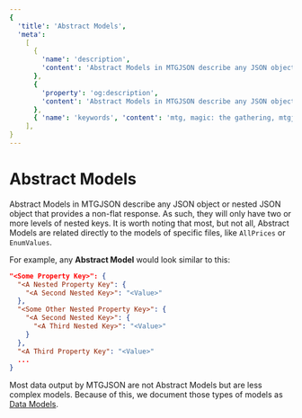 ```yaml
---
{
  'title': 'Abstract Models',
  'meta':
    [
      {
        'name': 'description',
        'content': 'Abstract Models in MTGJSON describe any JSON object or nested JSON object that provides a non-flat response. As such, they will only have two or more levels of nested keys. It is worth noting that most, but not all, Abstract Models are related directly to the models of specific files, like AllPrices or EnumValues.',
      },
      {
        'property': 'og:description',
        'content': 'Abstract Models in MTGJSON describe any JSON object or nested JSON object that provides a non-flat response. As such, they will only have two or more levels of nested keys. It is worth noting that most, but not all, Abstract Models are related directly to the models of specific files, like AllPrices or EnumValues.',
      },
      { 'name': 'keywords', 'content': 'mtg, magic: the gathering, mtgjson, json, abstract models' },
    ],
}
---
```


# Abstract Models

Abstract Models in MTGJSON describe any JSON object or nested JSON object that provides a non-flat response. As such, they will only have two or more levels of nested keys. It is worth noting that most, but not all, Abstract Models are related directly to the models of specific files, like `AllPrices` or `EnumValues`.

For example, any <strong>Abstract Model</strong> would look similar to this:

```json
"<Some Property Key>": {
  "<A Nested Property Key": {
    "<A Second Nested Key>": "<Value>"
  },
  "<Some Other Nested Property Key>": {
    "<A Second Nested Key>": {
      "<A Third Nested Key>": "<Value>"
    }
  },
  "<A Third Property Key": "<Value>"
  ...
}
```

Most data output by MTGJSON are not Abstract Models but are less complex models. Because of this, we document those types of models as [Data Models](/data-models/).

